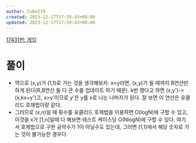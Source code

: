 ```yaml
---
author: Cube219
created: 2023-12-17T17:59:43+09:00
updated: 2023-12-17T17:59:43+09:00
---
```


[17431번: 게임](https://www.acmicpc.net/problem/17431)

# 풀이

* 역으로 (x,y)가 (1,1)로 가는 것을 생각해보자. x<y라면, (x,y)가 될 때까지 B연산만 하게 된다(R,B연산 둘 다 큰 수를 업데이트 하기 때문). k번 했다고 하면 (x,y')->(x,kx+y')고, x>y'이므로 y'은 y를 x로 나눈 나머지가 된다. 잘 보면 이 연산은 유클리드 호제법이랑 같다.
* 그러므로 (x,n)일 때 횟수를 유클리드 호제법을 이용하면 O(logN)에 구할 수 있고, 이것을 x가 [1,n]일때 다 해보면 테스트 케이스당 O(NlogN)에 구할 수 있다. 여기서 호제법으로 구한 공약수가 1이 아닐수도 있는데, 그러면 (1,1)에서 해당 숫자로 가는 것이 불가능한 경우다.